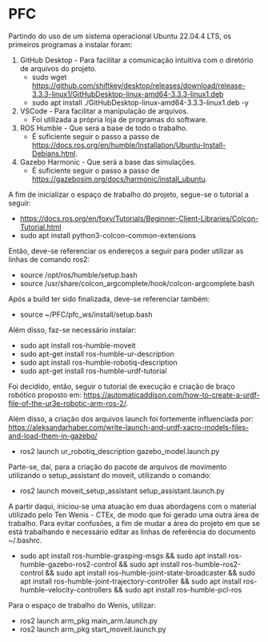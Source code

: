 # PFC

Partindo do uso de um sistema operacional Ubuntu 22.04.4 LTS, os primeiros programas a instalar foram:
1. GitHub Desktop - Para facilitar a comunicação intuitiva com o diretório de arquivos do projeto.
   - sudo wget https://github.com/shiftkey/desktop/releases/download/release-3.3.3-linux1/GitHubDesktop-linux-amd64-3.3.3-linux1.deb
   - sudo apt install ./GitHubDesktop-linux-amd64-3.3.3-linux1.deb -y
2. VSCode - Para facilitar a manipulação de arquivos.
   - Foi utilizada a própria loja de programas do software.
3. ROS Humble - Que será a base de todo o trabalho.
   - É suficiente seguir o passo a passo de https://docs.ros.org/en/humble/Installation/Ubuntu-Install-Debians.html.
4. Gazebo Harmonic - Que será a base das simulações.
   - É suficiente seguir o passo a passo de https://gazebosim.org/docs/harmonic/install_ubuntu.
  
A fim de inicializar o espaço de trabalho do projeto, segue-se o tutorial a seguir:
- https://docs.ros.org/en/foxy/Tutorials/Beginner-Client-Libraries/Colcon-Tutorial.html
- sudo apt install python3-colcon-common-extensions

Então, deve-se referenciar os endereços a seguir para poder utilizar as linhas de comando ros2:
- source /opt/ros/humble/setup.bash
- source /usr/share/colcon_argcomplete/hook/colcon-argcomplete.bash

Após a build ter sido finalizada, deve-se referenciar também:
- source ~/PFC/pfc_ws/install/setup.bash

Além disso, faz-se necessário instalar:
- sudo apt install ros-humble-moveit
- sudo apt-get install ros-humble-ur-description
- sudo apt install ros-humble-robotiq-description
- sudo apt-get  install ros-humble-urdf-tutorial

Foi decidido, então, seguir o tutorial de execução e criação de braço robótico proposto em: https://automaticaddison.com/how-to-create-a-urdf-file-of-the-ur3e-robotic-arm-ros-2/.

Além disso, a criação dos arquivos launch foi fortemente influenciada por: https://aleksandarhaber.com/write-launch-and-urdf-xacro-models-files-and-load-them-in-gazebo/
- ros2 launch ur_robotiq_description gazebo_model.launch.py

Parte-se, daí, para a criação do pacote de arquivos de movimento utilizando o setup_assistant do moveit, utilizando o comando:
- ros2 launch moveit_setup_assistant setup_assistant.launch.py

A partir daqui, iniciou-se uma atuação em duas abordagens com o material utilizado pelo Ten Wenis - CTEx, de modo que foi gerado uma outra área de trabalho. Para evitar confusões, a fim de mudar a área do projeto em que se está trabalhando é necessário editar as linhas de referência do documento ~/.bashrc.
- sudo apt install ros-humble-grasping-msgs && sudo apt install ros-humble-gazebo-ros2-control && sudo apt install ros-humble-ros2-control && sudo apt install ros-humble-joint-state-broadcaster && sudo apt install ros-humble-joint-trajectory-controller && sudo apt install ros-humble-velocity-controllers && sudo apt install ros-humble-pcl-ros

Para o espaço de trabalho do Wenis, utilizar:
- ros2 launch arm_pkg main_arm.launch.py
- ros2 launch arm_pkg start_moveit.launch.py




